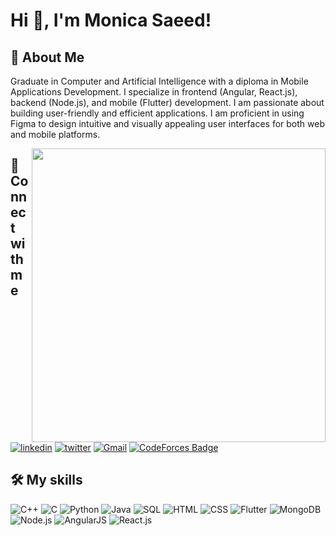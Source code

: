 # Hi 👋, I'm Monica Saeed!

## 🚀 About Me
Graduate in Computer and Artificial Intelligence with a diploma in Mobile Applications Development. I specialize in frontend (Angular, React.js), backend (Node.js), and mobile (Flutter) development. I am passionate about building user-friendly and efficient applications. I am proficient in using Figma to design intuitive and visually appealing user interfaces for both web and mobile platforms.

<img align="right" src="https://i.pinimg.com/originals/e7/26/c7/e726c74ac081eed50feee1433d12c998.gif" style="width: 470px; display: inline-block;" data-target="animated-image.originalImage">

## 🔗 Connect with me 
[![linkedin](https://img.shields.io/badge/linkedin-0A66C2?style=for-the-badge&logo=linkedin&logoColor=white)](https://www.linkedin.com/in/monica-saeed-3627b2234/)
[![twitter](https://img.shields.io/badge/twitter-1DA1F2?style=for-the-badge&logo=twitter&logoColor=white)](https://twitter.com/MonicaSaeed12)
[![Gmail](https://img.shields.io/badge/Gmail-BB001B?style=for-the-badge&logo=Gmail&logoColor=white)](mailto:monicasaeed12@gmail.com)
[![CodeForces Badge](https://img.shields.io/badge/-CodeForces-0088cc?style=for-the-badge&logo=CodeForces&logoColor=white)](https://codeforces.com/profile/Monica_Saeed)

## 🛠 My skills
![C++](https://img.icons8.com/color/48/000000/c-plus-plus-logo.png)
![C](https://img.icons8.com/color/48/000000/c-programming.png) 
![Python](https://img.icons8.com/color/48/000000/python--v2.png)
![Java](https://img.icons8.com/color/48/000000/java-coffee-cup-logo--v1.png)
![SQL](https://img.icons8.com/external-soft-fill-juicy-fish/60/000000/external-sql-coding-and-development-soft-fill-soft-fill-juicy-fish.png)
![HTML](https://img.icons8.com/color/48/000000/html-5--v1.png)
![CSS](https://img.icons8.com/color/48/000000/css3.png)
![Flutter](https://img.icons8.com/color/48/000000/flutter.png) 
![MongoDB](https://img.icons8.com/color/48/000000/mongodb.png)
![Node.js](https://img.icons8.com/color/48/000000/nodejs.png)
![AngularJS](https://img.icons8.com/color/48/000000/angularjs.png)
![React.js](https://img.icons8.com/color/48/000000/react-native.png)
